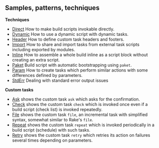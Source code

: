 
## Samples, patterns, techniques

**Techniques**

- [Direct](Direct) How to make build scripts invokable directly.
- [Dynamic](Dynamic) How to use a dynamic script with dynamic tasks.
- [Header](Header) How to define custom task headers and footers.
- [Import](Import) How to share and import tasks from external task scripts including exported by modules.
- [Inline](Inline) How to assemble a whole build inline as a script block without creating an extra script.
- [Paket](Paket) Build script with automatic bootstrapping using `paket`.
- [Param](Param) How to create tasks which perform similar actions with some differences defined by parameters.
- [StdErr](StdErr) Dealing with standard error output issues

**Custom tasks**

- [Ask](Ask) shows the custom task `ask` which asks for the confirmation.
- [Check](Check) shows the custom task `check` which is invoked once even if a build script (check list) is invoked repeatedly.
- [File](File) shows the custom task `file`, an incremental task with simplified syntax, somewhat similar to Rake's `file`.
- [Repeat](Repeat) shows the custom task `repeat` which is invoked periodically in a build script (schedule) with such tasks.
- [Retry](Retry) shows the custom task `retry` which retries its action on failures several times depending on parameters.

